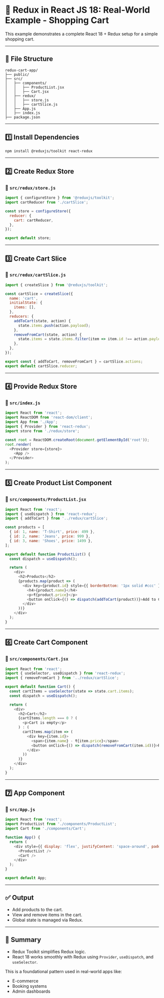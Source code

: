 # 🛒 Redux in React JS 18: Real-World Example - Shopping Cart

This example demonstrates a complete React 18 + Redux setup for a simple shopping cart.

---

## 📁 File Structure

```
redux-cart-app/
├── public/
├── src/
│   ├── components/
│   │   ├── ProductList.jsx
│   │   ├── Cart.jsx
│   ├── redux/
│   │   ├── store.js
│   │   ├── cartSlice.js
│   ├── App.js
│   ├── index.js
├── package.json
```

---

## 1️⃣ Install Dependencies

```bash
npm install @reduxjs/toolkit react-redux
```

---

## 2️⃣ Create Redux Store

### 🔹 `src/redux/store.js`

```js
import { configureStore } from '@reduxjs/toolkit';
import cartReducer from './cartSlice';

const store = configureStore({
  reducer: {
    cart: cartReducer,
  },
});

export default store;
```

---

## 3️⃣ Create Cart Slice

### 🔹 `src/redux/cartSlice.js`

```js
import { createSlice } from '@reduxjs/toolkit';

const cartSlice = createSlice({
  name: 'cart',
  initialState: {
    items: [],
  },
  reducers: {
    addToCart(state, action) {
      state.items.push(action.payload);
    },
    removeFromCart(state, action) {
      state.items = state.items.filter(item => item.id !== action.payload);
    },
  },
});

export const { addToCart, removeFromCart } = cartSlice.actions;
export default cartSlice.reducer;
```

---

## 4️⃣ Provide Redux Store

### 🔹 `src/index.js`

```js
import React from 'react';
import ReactDOM from 'react-dom/client';
import App from './App';
import { Provider } from 'react-redux';
import store from './redux/store';

const root = ReactDOM.createRoot(document.getElementById('root'));
root.render(
  <Provider store={store}>
    <App />
  </Provider>
);
```

---

## 5️⃣ Create Product List Component

### 🔹 `src/components/ProductList.jsx`

```js
import React from 'react';
import { useDispatch } from 'react-redux';
import { addToCart } from '../redux/cartSlice';

const products = [
  { id: 1, name: 'T-Shirt', price: 499 },
  { id: 2, name: 'Jeans', price: 999 },
  { id: 3, name: 'Shoes', price: 1499 },
];

export default function ProductList() {
  const dispatch = useDispatch();

  return (
    <div>
      <h2>Products</h2>
      {products.map(product => (
        <div key={product.id} style={{ borderBottom: '1px solid #ccc' }}>
          <h4>{product.name}</h4>
          <p>₹{product.price}</p>
          <button onClick={() => dispatch(addToCart(product))}>Add to Cart</button>
        </div>
      ))}
    </div>
  );
}
```

---

## 6️⃣ Create Cart Component

### 🔹 `src/components/Cart.jsx`

```js
import React from 'react';
import { useSelector, useDispatch } from 'react-redux';
import { removeFromCart } from '../redux/cartSlice';

export default function Cart() {
  const cartItems = useSelector(state => state.cart.items);
  const dispatch = useDispatch();

  return (
    <div>
      <h2>Cart</h2>
      {cartItems.length === 0 ? (
        <p>Cart is empty</p>
      ) : (
        cartItems.map(item => (
          <div key={item.id}>
            <span>{item.name} - ₹{item.price}</span>
            <button onClick={() => dispatch(removeFromCart(item.id))}>Remove</button>
          </div>
        ))
      )}
    </div>
  );
}
```

---

## 7️⃣ App Component

### 🔹 `src/App.js`

```js
import React from 'react';
import ProductList from './components/ProductList';
import Cart from './components/Cart';

function App() {
  return (
    <div style={{ display: 'flex', justifyContent: 'space-around', padding: 20 }}>
      <ProductList />
      <Cart />
    </div>
  );
}

export default App;
```

---

## ✅ Output

- Add products to the cart.
- View and remove items in the cart.
- Global state is managed via Redux.

---

## 🧠 Summary

- Redux Toolkit simplifies Redux logic.
- React 18 works smoothly with Redux using `Provider`, `useDispatch`, and `useSelector`.

This is a foundational pattern used in real-world apps like:
- E-commerce
- Booking systems
- Admin dashboards